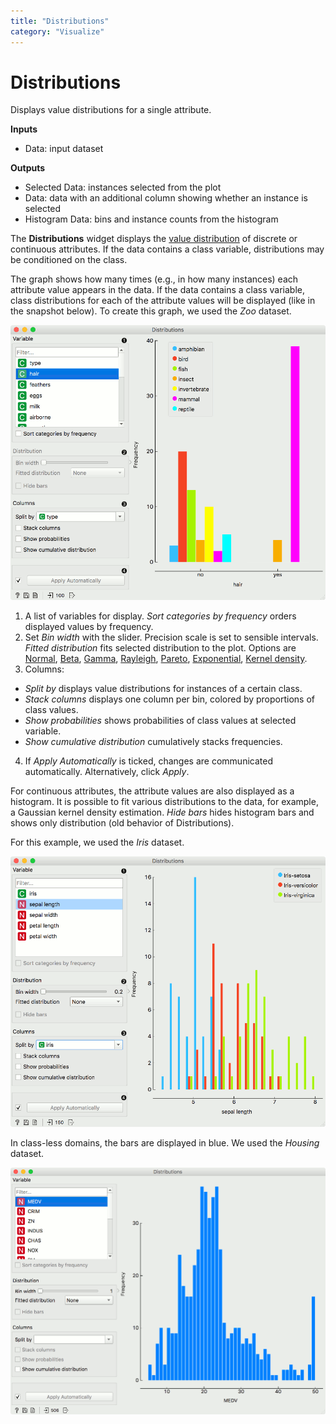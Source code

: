 ```yaml
---
title: "Distributions"
category: "Visualize"
---
```

Distributions
=============

Displays value distributions for a single attribute.

**Inputs**

- Data: input dataset

**Outputs**

- Selected Data: instances selected from the plot
- Data: data with an additional column showing whether an instance is selected
- Histogram Data: bins and instance counts from the histogram

The **Distributions** widget displays the [value distribution](https://en.wikipedia.org/wiki/Frequency_distribution) of discrete or continuous attributes. If the data contains a class variable, distributions may be conditioned on the class.

The graph shows how many times (e.g., in how many instances) each attribute value appears in the data. If the data contains a class variable, class distributions for each of the attribute values will be displayed (like in the snapshot below). To create this graph, we used the *Zoo* dataset.

![](/widget-catalog/visualize/images/Distributions-Discrete.png)

1. A list of variables for display. *Sort categories by frequency* orders displayed values by frequency.
2. Set *Bin width* with the slider. Precision scale is set to sensible intervals. *Fitted distribution* fits selected distribution to the plot. Options are [Normal](https://en.wikipedia.org/wiki/Normal_distribution), [Beta](https://en.wikipedia.org/wiki/Beta_distribution), [Gamma](https://en.wikipedia.org/wiki/Gamma_distribution), [Rayleigh](https://en.wikipedia.org/wiki/Rayleigh_distribution), [Pareto](https://en.wikipedia.org/wiki/Pareto_distribution), [Exponential](https://en.wikipedia.org/wiki/Exponential_distribution), [Kernel density](https://en.wikipedia.org/wiki/Kernel_density_estimation).
3. Columns:

- *Split by* displays value distributions for instances of a certain class.
- *Stack columns* displays one column per bin, colored by proportions of class values.
- *Show probabilities* shows probabilities of class values at selected variable.
- *Show cumulative distribution* cumulatively stacks frequencies.

4. If *Apply Automatically* is ticked, changes are communicated automatically. Alternatively, click *Apply*.

For continuous attributes, the attribute values are also displayed as a histogram. It is possible to fit various distributions to the data, for example, a Gaussian kernel density estimation. *Hide bars* hides histogram bars and shows only distribution (old behavior of Distributions).

For this example, we used the *Iris* dataset.

![](/widget-catalog/visualize/images/Distributions-Continuous.png)

In class-less domains, the bars are displayed in blue. We used the *Housing* dataset.

![](/widget-catalog/visualize/images/Distributions-NoClass.png)